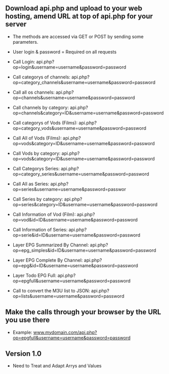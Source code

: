  ## Download api.php and upload to your web hosting, amend URL at top of api.php for your server 
 
 * The methods are accessed via GET or POST by sending some parameters.

 * User login & password = Required on all requests

 * Call Login: api.php?op=login&username=username&password=password

 * Call categorys of channels: api.php?op=category_channels&username=username&password=password

 * Call all os channels: api.php?op=channels&username=username&password=password

 * Call channels by category: api.php?op=channels&category=ID&username=username&password=password
 
 * Call categorys of Vods (Films): api.php?op=category_vods&username=username&password=password
 
 * Call All of Vods (Films): api.php?op=vods&category=ID&username=username&password=password
 
 * Call Vods by category: api.php?op=vods&category=ID&username=username&password=password
 
 * Call Categorys Series: api.php?op=category_series&username=username&password=password
 
 * Call All as Series: api.php?op=series&username=username&password=passwor

 * Call Series by category: api.php?op=series&category=ID&username=username&password=password

 * Call Information of Vod (Film): api.php?op=vod&id=ID&username=username&password=password

 * Call Information of Series: api.php?op=serie&id=ID&username=username&password=password

 * Layer EPG Summarized By Channel: api.php?op=epg_simples&id=ID&username=username&password=password
 
 * Layer EPG Complete By Channel: api.php?op=epg&id=ID&username=username&password=password
 
 * Layer Todo EPG Full: api.php?op=epgfull&username=username&password=password
 
 * Call to convert the M3U list to JSON: api.php?op=lists&username=username&password=password
 
 ## Make the calls through your browser by the URL you use there 
 * Example: www.mydomain.com/api.php?op=epgfull&username=username&password=password

## Version 1.0 
 * Need to Treat and Adapt Arrys and Values

